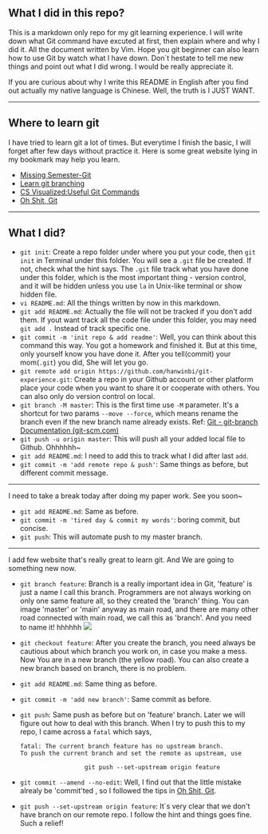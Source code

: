 ## What I did in this repo?
This is a markdown only repo for my git learning experience. I will write down what Git command have excuted at first, then explain where and why I did it. All the document written by Vim. Hope you git beginner can also learn how to use Git by watch what I have down. Don`t hestate to tell me new things and point out what I did wrong. I would be really appreciate it.

If you are curious about why I write this README in English after you find out actually my native language is Chinese. Well, the truth is I JUST WANT.

---

## Where to learn git
I have tried to learn git a lot of times. But everytime I finish the basic, I will forget after few days without practice it. Here is some great website lying in my bookmark may help you learn.

- [Missing Semester-Git](https://missing.csail.mit.edu/2020/version-control/)
- [Learn git branching](https://learngitbranching.js.org/?demo=&locale=zh_CN)
- [CS Visualized:Useful Git Commands](https://dev.to/lydiahallie/cs-visualized-useful-git-commands-37p1)
- [Oh Shit, Git](https://ohshitgit.com/#change-last-commit-message)

---

## What I did?
- `git init`: Create a repo folder under where you put your code, then `git init` in Terminal under this folder. You will see a `.git` file be created. If not, check what the hint says. The `.git` file track what you have done under this folder, which is the most important thing - version control, and it will be hidden unless you use `la` in Unix-like terminal or show hidden file. 
- `vi README.md`: All the things written by now in this markdown.
- `git add README.md`: Actually the file will not be tracked if you don't add them. If yout want track all the code file under this folder, you  may need `git add .` Instead of track specific one.
- `git commit -m 'init repo & add readme'`:  Well, you can think about this command this way. You got a homework and finished it. But at this time, only yourself know you have done it. After you tell(commit) your mom(`.git`) you did, She will let you go.
- `git remote add origin https://github.com/hanwinbi/git-experience.git`: Create a repo in your Github account or other platform place your code when you want to share it or cooperate with others. You can also only do version control on local.
- `git branch -M master`: This is the first time use `-M` parameter. It's a shortcut for two params `--move --force`, which means rename the branch even if the new branch name already exists. Ref: [Git - git-branch Documentation (git-scm.com)](https://git-scm.com/docs/git-branch)
- `git push -u origin master`: This will push all your added local file to Github. Ohhhhhh~
- `git add README.md`: I need to add this to track what I did after last `add`.
- `git commit -m 'add remote repo & push'`: Same things as before, but different commit message.

---

I need to take a break today after doing my paper work. See you soon~

- `git add README.md`: Same as before.
- `git commit -m 'tired day & commit my words'`: boring commit, but concise.
- `git push`: This will automate push to my master branch.

---

I add few website that's really great to learn git. And We are going to something new now.
- `git branch feature`: Branch is a really important idea in Git, 'feature' is just a name I call this branch. Programmers are not always working on only one same feature all, so they created the 'branch' thing. You can image 'master' or 'main' anyway as main road, and there are many other road connected with main road, we call this as 'branch'. And you need to name it! hhhhhh
  ![](https://github-ihs-1257225145.cos.ap-shanghai.myqcloud.com/picgo/git-branch.png)

- `git checkout feature`: After you create the branch, you need always be cautious about which branch you work on, in case you make a mess. Now You are in a new branch (the yellow road). You can also create a new branch based on branch, there is no problem.

- `git add README.md`: Same thing as before.

- `git commit -m 'add new branch'`: Same commit as before.

- `git push`: Same push as before but on 'feature' branch. Later we will figure out how to deal with this branch.
  When I try to push this to my repo, I came across a `fatal` which says,

  ```shell
  fatal: The current branch feature has no upstream branch.
  To push the current branch and set the remote as upstream, use
  
  					git push --set-upstream origin feature
  ```

- `git commit --amend --no-edit`: Well, I find out that the little mistake alrealy be 'commit'ted , so I followed the tips in [Oh Shit, Git](https://ohshitgit.com/#change-last-commit-message).
- `git push --set-upstream origin feature`: It`s very clear that we don't have branch on our remote repo. I follow the hint and  things goes fine. Such a relief!

